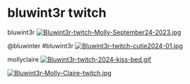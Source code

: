 # bluwint3r twitch 
bluwint3r 
[![Bluwint3r-twitch-Molly-September24-2023.jpg](https://i.postimg.cc/fLVs4MMk/Bluwint3r-twitch-Molly-September24-2023.jpg)](https://postimg.cc/hzR6TWzq)

@bluwinter #bluwint3r 
[![Bluwint3r-twitch-cutie2024-01.jpg](https://i.postimg.cc/Gt1Mjv61/Bluwint3r-twitch-cutie2024-01.jpg)](https://postimg.cc/vg3LYxQP)

mollyclaire
[![Bluwint3r-twitch-2024-kiss-bed.gif](https://i.postimg.cc/8zjJHRFX/Bluwint3r-twitch-2024-kiss-bed.gif)](https://postimg.cc/LJF84Z3j)

[![Bluwint3r-Molly-Claire-twitch.jpg](https://i.postimg.cc/B6Gj4RmR/Bluwint3r-Molly-Claire-twitch.jpg)](https://postimg.cc/WDXN7YL7)
